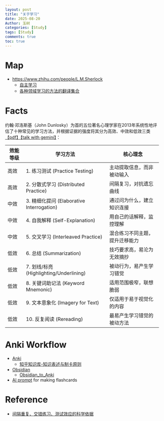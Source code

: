 ```yaml
---
layout: post
title: "关于学习"
date: 2025-08-20
Author: 玉树
categories: [Study]
tags: [Study]
comments: true
toc: true
---
```


# Map

- https://www.zhihu.com/people/L.M.Sherlock
  - [自主学习](https://www.zhihu.com/question/628484507/answer/1949408051380610891)
  - [各种领域学习的方法的翻译集合](https://www.zhihu.com/question/1910090797082182394/answer/1948881996467144669)

# Facts

约翰·邓洛斯基（John Dunlosky）为首的五位著名心理学家在2013年系统性地评估了十种常见的学习方法，并根据证据的强度将其分为高效、中效和低效三类[【pdf】](https://www.whz.de/fileadmin/lehre/hochschuldidaktik/docs/dunloskiimprovingstudentlearning.pdf)[【talk with gemini】](https://gemini.google.com/share/e2c5598d6c17)：

| 效能等级 | 学习方法 | 核心理念 |
|---------|---------|---------|
| 高效 | 1. 练习测试 (Practice Testing) | 主动提取信息，而非被动输入 |
| 高效 | 2. 分散式学习 (Distributed Practice) | 间隔复习，对抗遗忘曲线 |
| 中效 | 3. 精细化提问 (Elaborative Interrogation) | 通过问为什么，建立知识连接 |
| 中效 | 4. 自我解释 (Self-Explanation) | 用自己的话解释，监控理解 |
| 中效 | 5. 交叉学习 (Interleaved Practice) | 混合练习不同主题，提升迁移能力 |
| 低效 | 6. 总结 (Summarization) | 技巧要求高，易沦为无效摘抄 |
| 低效 | 7. 划线/标亮 (Highlighting/Underlining) | 被动行为，易产生学习错觉 |
| 低效 | 8. 关键词助记法 (Keyword Mnemonic) | 适用范围极窄，联想脆弱 |
| 低效 | 9. 文本意象化 (Imagery for Text) | 仅适用于易于视觉化的内容 |
| 低效 | 10. 反复阅读 (Rereading) | 最易产生学习错觉的被动方法 |

# Anki Workflow

- [Anki](https://apps.ankiweb.net/)
  - [知乎知识库-知识表述与制卡原则](https://zhida.zhihu.com/repositories/7524181681497054243)
- [Obsidian](https://obsidian.md/)
  - [Obsidian_to_Anki](https://github.com/ObsidianToAnki/Obsidian_to_Anki)
- [AI prompt](https://gist.github.com/yueneiqi/acfddaa0ded1c2f4524e60843d965d73) for making flashcards

# Reference

- [间隔重复、交错练习、测试效应的科学依据](https://www.zhihu.com/question/339390394/answer/1954184194193335185)
